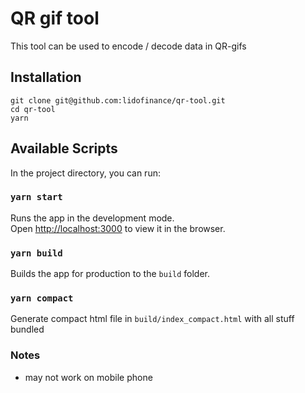 # QR gif tool

This tool can be used to encode / decode data in QR-gifs

## Installation

```
git clone git@github.com:lidofinance/qr-tool.git
cd qr-tool
yarn
```

## Available Scripts

In the project directory, you can run:

### `yarn start`

Runs the app in the development mode.\
Open [http://localhost:3000](http://localhost:3000) to view it in the browser.

### `yarn build`

Builds the app for production to the `build` folder.

### `yarn compact`

Generate compact html file in `build/index_compact.html` with all stuff bundled

### Notes

- may not work on mobile phone
